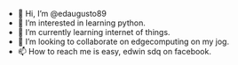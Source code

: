 - 👋 Hi, I’m @edaugusto89
- 👀 I’m interested in learning python.
- 🌱 I’m currently learning internet of things.
- 💞️ I’m looking to collaborate on edgecomputing on my jog.
- 📫 How to reach me is easy, edwin sdq on facebook.

<!---
edaugusto89/edaugusto89 is a ✨ special ✨ repository because its `README.md` (this file) appears on your GitHub profile.
You can click the Preview link to take a look at your changes.
--->
